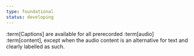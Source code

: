 ```yaml
---
type: foundational
status: developing
---
```


:term[Captions] are available for all prerecorded :term[audio] :term[content], except when the audio content is an alternative for text and clearly labelled as such.